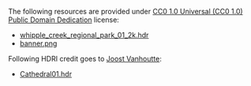 The following resources are provided under [CC0 1.0 Universal (CC0 1.0) Public Domain Dedication](https://creativecommons.org/publicdomain/zero/1.0/) license:
- [whipple_creek_regional_park_01_2k.hdr](https://hdrihaven.com/hdri/?c=outdoor&h=whipple_creek_regional_park_01)
- [banner.png](http://publicdomainpng.com/2018/04/15/banner/)

Following HDRI credit goes to [Joost Vanhoutte](https://gumroad.com/joost):
- [Cathedral01.hdr](https://gumroad.com/l/hdris2)